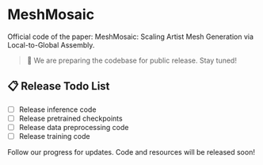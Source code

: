 # MeshMosaic
Official code of the paper: MeshMosaic: Scaling Artist Mesh Generation via Local-to-Global Assembly.

> 🚀 We are preparing the codebase for public release. Stay tuned!

## 📋 Release Todo List

- [ ] Release inference code
- [ ] Release pretrained checkpoints
- [ ] Release data preprocessing code
- [ ] Release training code

Follow our progress for updates. Code and resources will be released soon!
